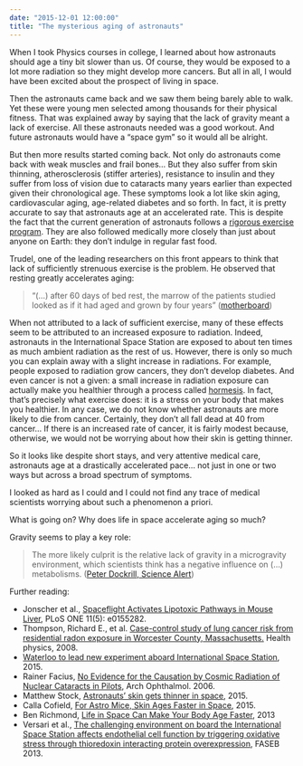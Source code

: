```yaml
---
date: "2015-12-01 12:00:00"
title: "The mysterious aging of astronauts"
---
```




When I took Physics courses in college, I learned about how astronauts should age a tiny bit slower than us. Of course, they would be exposed to a lot more radiation so they might develop more cancers. But all in all, I would have been excited about the prospect of living in space.

Then the astronauts came back and we saw them being barely able to walk. Yet these were young men selected among thousands for their physical fitness. That was explained away by saying that the lack of gravity meant a lack of exercise. All these astronauts needed was a good workout. And future astronauts would have a &ldquo;space gym&rdquo; so it would all be alright.

But then more results started coming back. Not only do astronauts come back with weak muscles and frail bones&hellip; But they also suffer from skin thinning, atherosclerosis (stiffer arteries), resistance to insulin and they suffer from loss of vision due to cataracts many years earlier than expected given their chronological age. These symptoms look a lot like skin aging, cardiovascular aging, age-related diabetes and so forth. In fact, it is pretty accurate to say that astronauts age at an accelerated rate. This is despite the fact that the current generation of astronauts follows a [rigorous exercise program](https://www.youtube.com/watch?v=_ikouWcXhd0). They are also followed medically more closely than just about anyone on Earth: they don&rsquo;t indulge in regular fast food.

Trudel, one of the leading researchers on this front appears to think that lack of sufficiently strenuous exercise is the problem. He observed that resting greatly accelerates aging:

> &ldquo;(&hellip;) after 60 days of bed rest, the marrow of the patients studied looked as if it had aged and grown by four years&rdquo; ([motherboard](http://motherboard.vice.com/read/the-secret-to-conquering-space-without-it-killing-us-first-may-lie-in-our-bones))



When not attributed to a lack of sufficient exercise, many of these effects seem to be attributed to an increased exposure to radiation. Indeed, astronauts in the International Space Station are exposed to about ten times as much ambient radiation as the rest of us. However, there is only so much you can explain away with a slight increase in radiations. For example, people exposed to radiation grow cancers, they don&rsquo;t develop diabetes. And even cancer is not a given: a small increase in radiation exposure can actually make you healthier through a process called [hormesis](https://en.wikipedia.org/wiki/Hormesis). In fact, that&rsquo;s precisely what exercise does: it is a stress on your body that makes you healthier. In any case, we do not know whether astronauts are more likely to die from cancer. Certainly, they don&rsquo;t all fall dead at 40 from cancer&hellip; If there is an increased rate of cancer, it is fairly modest because, otherwise, we would not be worrying about how their skin is getting thinner.

So it looks like despite short stays, and very attentive medical care, astronauts age at a drastically accelerated pace&hellip; not just in one or two ways but across a broad spectrum of symptoms.

I looked as hard as I could and I could not find any trace of medical scientists worrying about such a phenomenon a priori.

What is going on? Why does life in space accelerate aging so much?

Gravity seems to play a key role:

> The more likely culprit is the relative lack of gravity in a microgravity environment, which scientists think has a negative influence on (&hellip;) metabolisms. ([Peter Dockrill, Science Alert](http://www.sciencealert.com/scientists-have-discovered-what-could-be-a-significant-new-health-risk-from-travelling-in-space))


Further reading:

- Jonscher et al., [Spaceflight Activates Lipotoxic Pathways in Mouse Liver](http://journals.plos.org/plosone/article?id=10.1371/journal.pone.0152877), PLoS ONE 11(5): e0155282.
- Thompson, Richard E., et al. [Case-control study of lung cancer risk from residential radon exposure in Worcester County, Massachusetts.](http://journals.lww.com/health-physics/Abstract/2008/03000/Case_Control_Study_of_Lung_Cancer_Risk_From.2.aspx) Health physics, 2008.
- [Waterloo to lead new experiment aboard International Space Station](http://phys.org/news/2015-12-waterloo-aboard-international-space-station.html), 2015.
- Rainer Facius, [No Evidence for the Causation by Cosmic Radiation of Nuclear Cataracts in Pilots](http://archopht.jamanetwork.com/article.aspx?articleid=815369), Arch Ophthalmol. 2006.
- Matthew Stock, [Astronauts&rsquo; skin gets thinner in space](http://www.reuters.com/article/2015/07/20/us-germany-astronaut-skin-idUSKCN0PU13M20150720#uy7evSSgF8KxcMQj.99), 2015.
- Calla Cofield, [For Astro Mice, Skin Ages Faster in Space](http://www.space.com/29498-space-mouse-skin-ages-faster.html), 2015.
- Ben Richmond, [Life in Space Can Make Your Body Age Faster](http://motherboard.vice.com/blog/evidence-that-life-in-space-can-make-your-body-age-faster), 2013
- Versari et al., [The challenging environment on board the International Space Station affects endothelial cell function by triggering oxidative stress through thioredoxin interacting protein overexpression](http://www.fasebj.org/content/early/2013/08/01/fj.13-229195.abstract), FASEB 2013.


